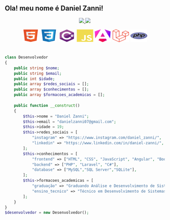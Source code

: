 ## Ola! meu nome é Daniel Zanni!

<div align="center">
    <a  href="https://github.com/Dan1elz">
        <img height="140em" src="https://github-readme-stats.vercel.app/api?username=Dan1elz&theme=date_night&show_icons=true"/>
        <img height="140em" src="https://github-readme-stats.vercel.app/api/top-langs/?username=Dan1elz&layout=compact&langs_count=6&theme=date_night"/> 
    </a> 
    <div style="display: inline_block"><br>
  <img align="center" alt="Dan1elz-HTML" height="40" width="53" src="https://raw.githubusercontent.com/devicons/devicon/master/icons/html5/html5-original.svg">
  <img align="center" alt="Dan1elz-CSS" height="40" width="53" src="https://raw.githubusercontent.com/devicons/devicon/master/icons/css3/css3-original.svg">
  <img align="center" alt="Dan1elz-Csharp" height="40" width="53" src="https://raw.githubusercontent.com/devicons/devicon/master/icons/csharp/csharp-original.svg">
  <img align="center" alt="Dan1elz-Js" height="40" width="53" src="https://raw.githubusercontent.com/devicons/devicon/master/icons/javascript/javascript-plain.svg">
  <img align="center" alt="Dan1elz-PHP" height="40" width="53" src="https://raw.githubusercontent.com/devicons/devicon/master/icons/angular/angular-original.svg">
  <img align="center" alt="Dan1elz-PHP" height="40" width="53" src="https://raw.githubusercontent.com/devicons/devicon/master/icons/laravel/laravel-original.svg">
  <img align="center" alt="Dan1elz-PHP" height="40" width="53" src="https://raw.githubusercontent.com/devicons/devicon/master/icons/php/php-original.svg">
</div>
</div>

# 

```php
class Desenvolvedor
{
    public string $nome;
    public string $email;
    public int $idade;
    public array $redes_sociais = [];
    public array $conhecimentos = [];
    public array $formacoes_academicas = [];

    public function __construct()
    {
        $this->nome = "Daniel Zanni";
        $this->email = "danielzanni07@gmail.com";
        $this->idade = 19;
        $this->redes_sociais = [
            "instagram" => "https://www.instagram.com/daniel_zanni/",
            "linkedin" => "https://www.linkedin.com/in/daniel-zanni/",
        ];
        $this->conhecimentos = [
            "frontend" => ["HTML", "CSS", "JavaScript", "Angular", "Bootstrap"],
            "backend" => ["PHP", "Laravel", "C#"],
            "database" => ["MySQL","SQL Server","SQLite"],
        ];
        $this->formacoes_academicas = [
            "graduação" => "Graduando Análise e Desenvolvimento de Sistemas",
            "ensino_tecnico" => "Técnico em Desenvolvimento de Sistemas",
        ];
    }
}
$desenvolvedor = new Desenvolvedor();
```
#
